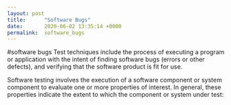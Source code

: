 ```yaml
---
layout: post
title:      "Software Bugs"
date:       2020-06-02 13:35:14 +0000
permalink:  software_bugs
---
```


#software bugs Test techniques include the process of executing a program or application with the intent of finding software bugs (errors or other defects), and verifying that the software product is fit for use.

Software testing involves the execution of a software component or system component to evaluate one or more properties of interest. In general, these properties indicate the extent to which the component or system under test:


